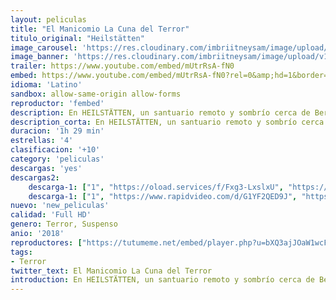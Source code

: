 ```yaml
---
layout: peliculas
title: "El Manicomio La Cuna del Terror"
titulo_original: "Heilstätten"
image_carousel: 'https://res.cloudinary.com/imbriitneysam/image/upload/v1555897663/manicominio-poster-min.jpg'
image_banner: 'https://res.cloudinary.com/imbriitneysam/image/upload/v1555897667/mani-banner-min.jpg'
trailer: https://www.youtube.com/embed/mUtrRsA-fN0
embed: https://www.youtube.com/embed/mUtrRsA-fN0?rel=0&amp;hd=1&border=0&wmode=opaque&enablejsapi=1&modestbranding=1&controls=1&showinfo=1
idioma: 'Latino'
sandbox: allow-same-origin allow-forms
reproductor: 'fembed'
description: En HEILSTÄTTEN, un santuario remoto y sombrío cerca de Berlín, un grupo de YouTubers accede ilegalmente al siniestro bloque de cirugía para un desafío de 24 horas que esperan se vuelva viral. Aprenden demasiado pronto que no están solos y no son bienvenidos.
description_corta: En HEILSTÄTTEN, un santuario remoto y sombrío cerca de Berlín, un grupo de YouTubers accede ilegalmente al siniestro bloque de cirugía para un desafío de 24 horas que esperan se vuelva viral. Aprenden demasiado pronto que no están solos y no son bienvenidos.
duracion: '1h 29 min'
estrellas: '4'
clasificacion: '+10'
category: 'peliculas'
descargas: 'yes'
descargas2:
    descarga-1: ["1", "https://oload.services/f/Fxg3-LxslxU", "https://www.google.com/s2/favicons?domain=openload.co","OpenLoad","https://res.cloudinary.com/imbriitneysam/image/upload/v1541473684/mexico.png", "Latino", "Full HD"]
    descarga-1: ["1", "https://www.rapidvideo.com/d/G1YF2QED9J", "https://www.google.com/s2/favicons?domain=openload.co","OpenLoad","https://res.cloudinary.com/imbriitneysam/image/upload/v1541473684/mexico.png", "Latino", "Full HD"]
nuevo: 'new_peliculas'
calidad: 'Full HD'
genero: Terror, Suspenso
anio: '2018'
reproductores: ["https://tutumeme.net/embed/player.php?u=bXQ3ajJOaW1wcFRGcEs2VW5XRGExTlRPMytmUnc3bHVwcWhoenVIUjI5SHF5TlNwc0taaG1jN2gwZHZSNTlIRHVhV2tZWitkNUtDVDNOL1ZvYW1rYjJscW5xRT0"]
tags:
- Terror
twitter_text: El Manicomio La Cuna del Terror
introduction: En HEILSTÄTTEN, un santuario remoto y sombrío cerca de Berlín, un grupo de YouTubers accede ilegalmente al siniestro bloque de cirugía para un desafío de 24 horas que esperan se vuelva viral. Aprenden demasiado pronto que no están solos y no son bienvenidos.
---
```



 







